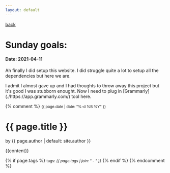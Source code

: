 ```yaml
---
layout: default
---
```

[back](./everyday-notes/everyday-notes.md)

<h1>
Sunday goals: 
</h1>
<h4>
Date: 2021-04-11
</h4>
<p>
Ah finally I did setup this website.
I did struggle quite a lot to setup all the dependencies but here we are.
<p>

<p>
I admit I almost gave up and I had thoughts to throw away this project but it's good I was stubborn enought.
Now I need to plug in [Grammarly](./https://app.grammarly.com/) tool here.
</p>




{% comment %} <small>{{ page.date | date: "%-d %B %Y" }}</small>
<h1>{{ page.title }}</h1>

<p class="view">by {{ page.author | default: site.author }}</p>

{{content}}

{% if page.tags %}
  <small>tags: <em>{{ page.tags | join: "</em> - <em>" }}</em></small>
{% endif %} {% endcomment %}
